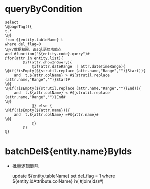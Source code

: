 queryByCondition
===


    select 
    \@pageTag(){
    t.*
    \@}
    from ${entity.tableName} t
    where del_flag=0 
    \@//数据权限，该sql语句功能点  
    and #function("${entity.code}.query")#
    @for(attr in entity.list){
    		@if(attr.showInQuery){
    		    @if(attr.dateRange || attr.dateTimeRange){
    \@if(!isEmpty(${strutil.replace (attr.name,"Range","")}Start)){
        and  t.${attr.colName} > #${strutil.replace (attr.name,"Range","")}Start#
    \@}
    \@if(!isEmpty(${strutil.replace (attr.name,"Range","")}End)){
        and  t.${attr.colName} < #${strutil.replace (attr.name,"Range","")}End#
    \@}
                @} else {
    \@if(!isEmpty(${attr.name})){
        and  t.${attr.colName} =#${attr.name}#
    \@}
                @}
    		@}
    @}
    
    
    

batchDel${entity.name}ByIds
===

* 批量逻辑删除

    update ${entity.tableName} set del_flag = 1 where ${entity.idAttribute.colName}  in( #join(ids)#)
    
